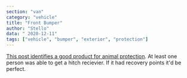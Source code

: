 ```yaml
---
section: "van"
category: "vehicle"
title: "Front Bumper"
author: "Stello"
data: " 2020-12-11"
tags: ["vehicle", "bumper", "exterior", "protection"]
---
```




[This post identifies a good product for animal protection](https://www.fordtransitusaforum.com/threads/using-brush-guard-from-different-vehicle-on-ford-transit-250.82864/post-1077009).  At least one person was able to get a hitch recievier.  If it had recovery points it'd be perfect.

